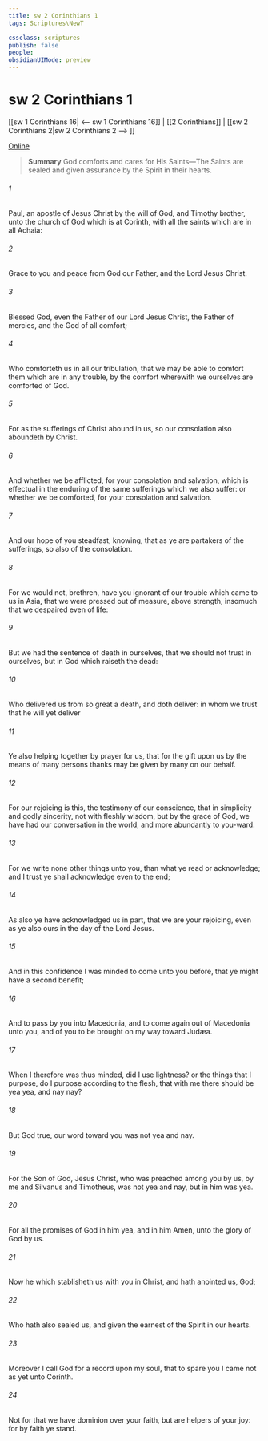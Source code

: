 ```yaml
---
title: sw 2 Corinthians 1
tags: Scriptures\NewT

cssclass: scriptures
publish: false
people:
obsidianUIMode: preview
---
```


# sw 2 Corinthians 1
[[sw 1 Corinthians 16| <-- sw 1 Corinthians 16]] | [[2 Corinthians]] | [[sw 2 Corinthians 2|sw 2 Corinthians 2 --> ]]

[Online](https://churchofjesuschrist.org/study/scriptures/nt/2-cor/1?lang=eng)

> __Summary__
God comforts and cares for His Saints—The Saints are sealed and given assurance by the Spirit in their hearts.

###### 1 
Paul, an apostle of Jesus Christ by the will of God, and Timothy  brother, unto the church of God which is at Corinth, with all the saints which are in all Achaia:

###### 2 
Grace  to you and peace from God our Father, and  the Lord Jesus Christ.

###### 3 
Blessed  God, even the Father of our Lord Jesus Christ, the Father of mercies, and the God of all comfort;

###### 4 
Who comforteth us in all our tribulation, that we may be able to comfort them which are in any trouble, by the comfort wherewith we ourselves are comforted of God.

###### 5 
For as the sufferings of Christ abound in us, so our consolation also aboundeth by Christ.

###### 6 
And whether we be afflicted,  for your consolation and salvation, which is effectual in the enduring of the same sufferings which we also suffer: or whether we be comforted,  for your consolation and salvation.

###### 7 
And our hope of you  steadfast, knowing, that as ye are partakers of the sufferings, so  also of the consolation.

###### 8 
For we would not, brethren, have you ignorant of our trouble which came to us in Asia, that we were pressed out of measure, above strength, insomuch that we despaired even of life:

###### 9 
But we had the sentence of death in ourselves, that we should not trust in ourselves, but in God which raiseth the dead:

###### 10 
Who delivered us from so great a death, and doth deliver: in whom we trust that he will yet deliver 

###### 11 
Ye also helping together by prayer for us, that for the gift  upon us by the means of many persons thanks may be given by many on our behalf.

###### 12 
For our rejoicing is this, the testimony of our conscience, that in simplicity and godly sincerity, not with fleshly wisdom, but by the grace of God, we have had our conversation in the world, and more abundantly to you-ward.

###### 13 
For we write none other things unto you, than what ye read or acknowledge; and I trust ye shall acknowledge even to the end;

###### 14 
As also ye have acknowledged us in part, that we are your rejoicing, even as ye also  ours in the day of the Lord Jesus.

###### 15 
And in this confidence I was minded to come unto you before, that ye might have a second benefit;

###### 16 
And to pass by you into Macedonia, and to come again out of Macedonia unto you, and of you to be brought on my way toward Judæa.

###### 17 
When I therefore was thus minded, did I use lightness? or the things that I purpose, do I purpose according to the flesh, that with me there should be yea yea, and nay nay?

###### 18 
But  God  true, our word toward you was not yea and nay.

###### 19 
For the Son of God, Jesus Christ, who was preached among you by us,  by me and Silvanus and Timotheus, was not yea and nay, but in him was yea.

###### 20 
For all the promises of God in him  yea, and in him Amen, unto the glory of God by us.

###### 21 
Now he which stablisheth us with you in Christ, and hath anointed us,  God;

###### 22 
Who hath also sealed us, and given the earnest of the Spirit in our hearts.

###### 23 
Moreover I call God for a record upon my soul, that to spare you I came not as yet unto Corinth.

###### 24 
Not for that we have dominion over your faith, but are helpers of your joy: for by faith ye stand.

